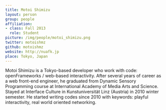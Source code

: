 ```yaml
---
title: Motoi Shimizu
layout: person
group: people
affiliation:
- class: Fall 2013
  role: Student
picture: /img/people/motoi_shimizu.png
twitter: motoishmz
github: motoishmz
website: http://nuafk.jp
place: Tokyo, Japan
---
```

Motoi Shimizu is a Tokyo-based developer who work with code: openFrameworks / web-based interactivity. After several years of career as a web front-end engineer, he graduated from Dynamic Sensory Programming course at International Academy of Media Arts and Science. Stayed at Interface Culture in Kunstuniversität Linz (Austria) in 2010 winter semester. He started writing codes since 2010 with keywords: playful interactivity, real world oriented networking.
